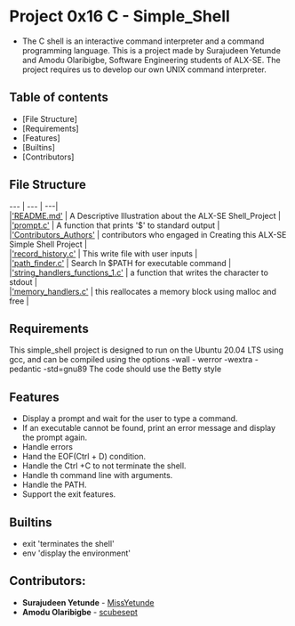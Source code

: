 # Project 0x16 C - Simple_Shell
* The C shell is an interactive command interpreter and a command programming language. This is a project made by Surajudeen Yetunde and Amodu Olaribigbe, Software Engineering students of ALX-SE. The project requires us to develop our own UNIX command interpreter.

## Table of contents

 - [File Structure]
 - [Requirements]
 - [Features]
 - [Builtins]
 - [Contributors]

## File Structure
--- | --- | ---|<br>
|['README.md'](./README.md) | A Descriptive Illustration about the ALX-SE Shell_Project |<br>
|['prompt.c'](./prompt.c) | A function that prints '$' to standard output |<br>
|['Contributors_Authors'](./Contributors_Authors) | contributors who engaged in Creating this ALX-SE Simple Shell Project |<br>
|['record_history.c'](./record_history.c) | This write file with user inputs |<br>
|['path_finder.c'](./path_finder.c) | Search In $PATH for executable command |<br>
|['string_handlers_functions_1.c'](./string_handlers_functions_1.c) | a function that writes the character to stdout |<br>
|['memory_handlers.c'](./memory_handlers.c) | this reallocates a memory block using malloc and free |<br>

## Requirements
This simple_shell project is designed to run on the Ubuntu 20.04 LTS using gcc, and can be compiled using the options -wall - werror -wextra -pedantic -std=gnu89
The code should use the Betty style
## Features
* Display a prompt and wait for the user to type a command.
* If an executable cannot be found, print an error message and display the prompt again.
* Handle errors
* Hand the EOF(Ctrl + D) condition.
* Handle the Ctrl +C to not terminate the shell.
* Handle th command line with arguments.
* Handle the PATH.
* Support the exit features.

## Builtins
* exit 'terminates the shell'
* env 'display the environment'

## Contributors:
* **Surajudeen Yetunde** - [MissYetunde](https://github.com/MissYetunde)
* **Amodu Olaribigbe**   - [scubesept](https://github.com/scubesept)
